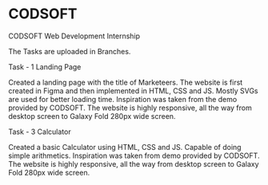 # CODSOFT
CODSOFT Web Development Internship

The Tasks are uploaded in Branches.

Task - 1 Landing Page

Created a landing page with the title of Marketeers. The website is first created in Figma and then implemented in HTML, CSS and JS.
Mostly SVGs are used for better loading time.
Inspiration was taken from the demo provided by CODSOFT.
The website is highly responsive, all the way from desktop screen to Galaxy Fold 280px wide screen.

Task - 3
Calculator

Created a basic Calculator using HTML, CSS and JS. Capable of doing simple arithmetics.
Inspiration was taken from demo provided by CODSOFT.
The website is highly responsive, all the way from desktop screen to Galaxy Fold 280px wide screen.
